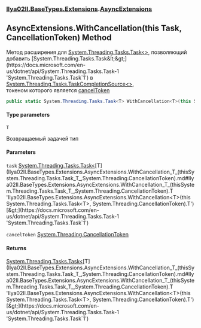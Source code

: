 ### [Ilya02Il.BaseTypes.Extensions](Ilya02Il.BaseTypes.Extensions.md 'Ilya02Il.BaseTypes.Extensions').[AsyncExtensions](Ilya02Il.BaseTypes.Extensions.AsyncExtensions.md 'Ilya02Il.BaseTypes.Extensions.AsyncExtensions')

## AsyncExtensions.WithCancellation<T>(this Task<T>, CancellationToken) Method

Метод расширения для [System.Threading.Tasks.Task&lt;&gt;](https://docs.microsoft.com/en-us/dotnet/api/System.Threading.Tasks.Task-1 'System.Threading.Tasks.Task`1'),  
позволяющий добавить [System.Threading.Tasks.Task&lt;&gt;](https://docs.microsoft.com/en-us/dotnet/api/System.Threading.Tasks.Task-1 'System.Threading.Tasks.Task`1') в  
[System.Threading.Tasks.TaskCompletionSource&lt;&gt;](https://docs.microsoft.com/en-us/dotnet/api/System.Threading.Tasks.TaskCompletionSource-1 'System.Threading.Tasks.TaskCompletionSource`1'),  
токеном которого является [cancelToken](Ilya02Il.BaseTypes.Extensions.AsyncExtensions.WithCancellation_T_(thisSystem.Threading.Tasks.Task_T_,System.Threading.CancellationToken).md#Ilya02Il.BaseTypes.Extensions.AsyncExtensions.WithCancellation_T_(thisSystem.Threading.Tasks.Task_T_,System.Threading.CancellationToken).cancelToken 'Ilya02Il.BaseTypes.Extensions.AsyncExtensions.WithCancellation<T>(this System.Threading.Tasks.Task<T>, System.Threading.CancellationToken).cancelToken')

```csharp
public static System.Threading.Tasks.Task<T> WithCancellation<T>(this System.Threading.Tasks.Task<T> task, System.Threading.CancellationToken cancelToken);
```
#### Type parameters

<a name='Ilya02Il.BaseTypes.Extensions.AsyncExtensions.WithCancellation_T_(thisSystem.Threading.Tasks.Task_T_,System.Threading.CancellationToken).T'></a>

`T`

Возвращаемый задачей тип
#### Parameters

<a name='Ilya02Il.BaseTypes.Extensions.AsyncExtensions.WithCancellation_T_(thisSystem.Threading.Tasks.Task_T_,System.Threading.CancellationToken).task'></a>

`task` [System.Threading.Tasks.Task&lt;](https://docs.microsoft.com/en-us/dotnet/api/System.Threading.Tasks.Task-1 'System.Threading.Tasks.Task`1')[T](Ilya02Il.BaseTypes.Extensions.AsyncExtensions.WithCancellation_T_(thisSystem.Threading.Tasks.Task_T_,System.Threading.CancellationToken).md#Ilya02Il.BaseTypes.Extensions.AsyncExtensions.WithCancellation_T_(thisSystem.Threading.Tasks.Task_T_,System.Threading.CancellationToken).T 'Ilya02Il.BaseTypes.Extensions.AsyncExtensions.WithCancellation<T>(this System.Threading.Tasks.Task<T>, System.Threading.CancellationToken).T')[&gt;](https://docs.microsoft.com/en-us/dotnet/api/System.Threading.Tasks.Task-1 'System.Threading.Tasks.Task`1')

<a name='Ilya02Il.BaseTypes.Extensions.AsyncExtensions.WithCancellation_T_(thisSystem.Threading.Tasks.Task_T_,System.Threading.CancellationToken).cancelToken'></a>

`cancelToken` [System.Threading.CancellationToken](https://docs.microsoft.com/en-us/dotnet/api/System.Threading.CancellationToken 'System.Threading.CancellationToken')

#### Returns
[System.Threading.Tasks.Task&lt;](https://docs.microsoft.com/en-us/dotnet/api/System.Threading.Tasks.Task-1 'System.Threading.Tasks.Task`1')[T](Ilya02Il.BaseTypes.Extensions.AsyncExtensions.WithCancellation_T_(thisSystem.Threading.Tasks.Task_T_,System.Threading.CancellationToken).md#Ilya02Il.BaseTypes.Extensions.AsyncExtensions.WithCancellation_T_(thisSystem.Threading.Tasks.Task_T_,System.Threading.CancellationToken).T 'Ilya02Il.BaseTypes.Extensions.AsyncExtensions.WithCancellation<T>(this System.Threading.Tasks.Task<T>, System.Threading.CancellationToken).T')[&gt;](https://docs.microsoft.com/en-us/dotnet/api/System.Threading.Tasks.Task-1 'System.Threading.Tasks.Task`1')